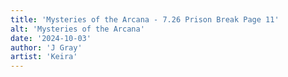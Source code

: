 ```yaml
---
title: 'Mysteries of the Arcana - 7.26 Prison Break Page 11'
alt: 'Mysteries of the Arcana'
date: '2024-10-03'
author: 'J Gray'
artist: 'Keira'
---
```

